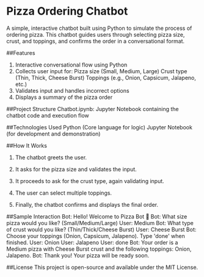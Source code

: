 # Pizza Ordering Chatbot

A simple, interactive chatbot built using Python to simulate the process of ordering pizza. This chatbot guides users through selecting pizza size, crust, and toppings, and confirms the order in a conversational format.

##Features
1. Interactive conversational flow using Python
2. Collects user input for:
  Pizza size (Small, Medium, Large)
  Crust type (Thin, Thick, Cheese Burst)
  Toppings (e.g., Onion, Capsicum, Jalapeno, etc.)
3. Validates input and handles incorrect options
4. Displays a summary of the pizza order

##Project Structure
Chatbot.ipynb: Jupyter Notebook containing the chatbot code and execution flow

##Technologies Used
Python (Core language for logic)
Jupyter Notebook (for development and demonstration)

##How It Works
1. The chatbot greets the user.

2. It asks for the pizza size and validates the input.

3. It proceeds to ask for the crust type, again validating input.

4. The user can select multiple toppings.

5. Finally, the chatbot confirms and displays the final order.

##Sample Interaction
Bot: Hello! Welcome to Pizza Bot 🍕
Bot: What size pizza would you like? (Small/Medium/Large)
User: Medium
Bot: What type of crust would you like? (Thin/Thick/Cheese Burst)
User: Cheese Burst
Bot: Choose your toppings (Onion, Capsicum, Jalapeno). Type 'done' when finished.
User: Onion
User: Jalapeno
User: done
Bot: Your order is a Medium pizza with Cheese Burst crust and the following toppings: Onion, Jalapeno.
Bot: Thank you! Your pizza will be ready soon.

##License
This project is open-source and available under the MIT License.
